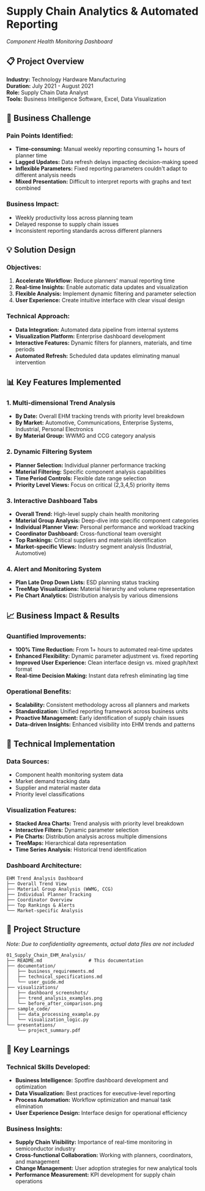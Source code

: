 # Supply Chain Analytics & Automated Reporting
*Component Health Monitoring Dashboard*

## 📋 Project Overview

**Industry:** Technology Hardware Manufacturing  
**Duration:** July 2021 - August 2021  
**Role:** Supply Chain Data Analyst  
**Tools:** Business Intelligence Software, Excel, Data Visualization  

## 🎯 Business Challenge

### Pain Points Identified:
- **Time-consuming:** Manual weekly reporting consuming 1+ hours of planner time
- **Lagged Updates:** Data refresh delays impacting decision-making speed  
- **Inflexible Parameters:** Fixed reporting parameters couldn't adapt to different analysis needs
- **Mixed Presentation:** Difficult to interpret reports with graphs and text combined

### Business Impact:
- Weekly productivity loss across planning team
- Delayed response to supply chain issues
- Inconsistent reporting standards across different planners

## 💡 Solution Design

### Objectives:
1. **Accelerate Workflow:** Reduce planners' manual reporting time
2. **Real-time Insights:** Enable automatic data updates and visualization  
3. **Flexible Analysis:** Implement dynamic filtering and parameter selection
4. **User Experience:** Create intuitive interface with clear visual design

### Technical Approach:
- **Data Integration:** Automated data pipeline from internal systems
- **Visualization Platform:** Enterprise dashboard development
- **Interactive Features:** Dynamic filters for planners, materials, and time periods
- **Automated Refresh:** Scheduled data updates eliminating manual intervention

## 📊 Key Features Implemented

### 1. **Multi-dimensional Trend Analysis**
- **By Date:** Overall EHM tracking trends with priority level breakdown
- **By Market:** Automotive, Communications, Enterprise Systems, Industrial, Personal Electronics
- **By Material Group:** WWMG and CCG category analysis

### 2. **Dynamic Filtering System**
- **Planner Selection:** Individual planner performance tracking
- **Material Filtering:** Specific component analysis capabilities
- **Time Period Controls:** Flexible date range selection
- **Priority Level Views:** Focus on critical (2,3,4,5) priority items

### 3. **Interactive Dashboard Tabs**
- **Overall Trend:** High-level supply chain health monitoring
- **Material Group Analysis:** Deep-dive into specific component categories  
- **Individual Planner View:** Personal performance and workload tracking
- **Coordinator Dashboard:** Cross-functional team oversight
- **Top Rankings:** Critical suppliers and materials identification
- **Market-specific Views:** Industry segment analysis (Industrial, Automotive)

### 4. **Alert and Monitoring System**
- **Plan Late Drop Down Lists:** ESD planning status tracking
- **TreeMap Visualizations:** Material hierarchy and volume representation
- **Pie Chart Analytics:** Distribution analysis by various dimensions

## 📈 Business Impact & Results

### Quantified Improvements:
- **100% Time Reduction:** From 1+ hours to automated real-time updates
- **Enhanced Flexibility:** Dynamic parameter adjustment vs. fixed reporting
- **Improved User Experience:** Clean interface design vs. mixed graph/text format
- **Real-time Decision Making:** Instant data refresh eliminating lag time

### Operational Benefits:
- **Scalability:** Consistent methodology across all planners and markets
- **Standardization:** Unified reporting framework across business units
- **Proactive Management:** Early identification of supply chain issues
- **Data-driven Insights:** Enhanced visibility into EHM trends and patterns

## 🔧 Technical Implementation

### Data Sources:
- Component health monitoring system data
- Market demand tracking data
- Supplier and material master data
- Priority level classifications

### Visualization Features:
- **Stacked Area Charts:** Trend analysis with priority level breakdown
- **Interactive Filters:** Dynamic parameter selection
- **Pie Charts:** Distribution analysis across multiple dimensions
- **TreeMaps:** Hierarchical data representation
- **Time Series Analysis:** Historical trend identification

### Dashboard Architecture:
```
EHM Trend Analysis Dashboard
├── Overall Trend View
├── Material Group Analysis (WWMG, CCG)
├── Individual Planner Tracking
├── Coordinator Overview
├── Top Rankings & Alerts
└── Market-specific Analysis
```

## 📁 Project Structure
*Note: Due to confidentiality agreements, actual data files are not included*

```
01_Supply_Chain_EHM_Analysis/
├── README.md                 # This documentation
├── documentation/
│   ├── business_requirements.md
│   ├── technical_specifications.md
│   └── user_guide.md
├── visualizations/
│   ├── dashboard_screenshots/
│   ├── trend_analysis_examples.png
│   └── before_after_comparison.png
├── sample_code/
│   ├── data_processing_example.py
│   └── visualization_logic.py
└── presentations/
    └── project_summary.pdf
```

## 🎯 Key Learnings

### Technical Skills Developed:
- **Business Intelligence:** Spotfire dashboard development and optimization
- **Data Visualization:** Best practices for executive-level reporting
- **Process Automation:** Workflow optimization and manual task elimination
- **User Experience Design:** Interface design for operational efficiency

### Business Insights:
- **Supply Chain Visibility:** Importance of real-time monitoring in semiconductor industry
- **Cross-functional Collaboration:** Working with planners, coordinators, and management
- **Change Management:** User adoption strategies for new analytical tools
- **Performance Measurement:** KPI development for supply chain operations
